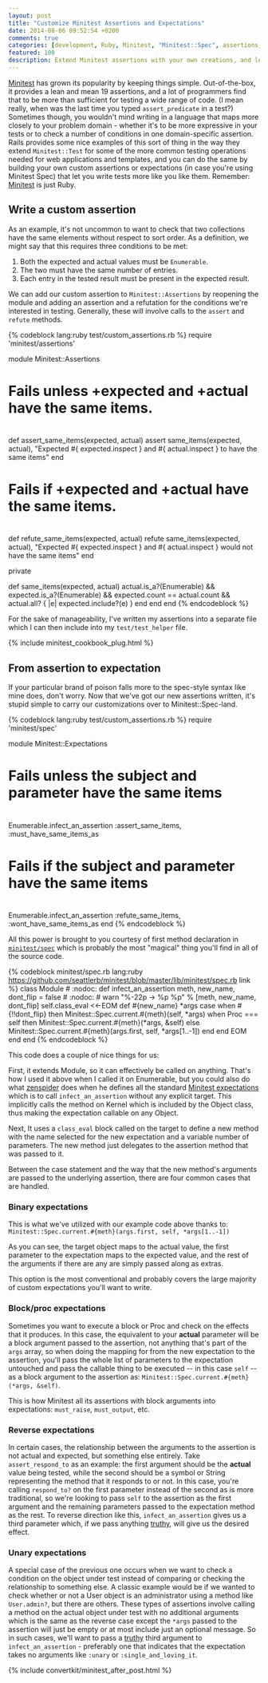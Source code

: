 ```yaml
---
layout: post
title: "Customize Minitest Assertions and Expectations"
date: 2014-08-06 09:52:54 +0200
comments: true
categories: [development, Ruby, Minitest, "Minitest::Spec", assertions, expectations, testing]
featured: 100
description: Extend Minitest assertions with your own creations, and learn to turn any assertion into a Minitest::Spec expectation.
---
```

[Minitest][1] has grown its popularity by keeping things simple.  Out-of-the-box, it provides a lean and mean 19 assertions, and a lot of programmers find that to be more than sufficient for testing a wide range of code.  (I mean really, when was the last time you typed ```assert_predicate``` in a test?)  Sometimes though, you wouldn't mind writing in a language that maps more closely to your problem domain - whether it's to be more expressive in your tests or to check a number of conditions in one domain-specific assertion.  Rails provides some nice examples of this sort of thing in the way they extend ```Minitest::Test``` for some of the more common testing operations needed for web applications and templates, and you can do the same by building your own custom assertions or expectations (in case you're using Minitest Spec) that let you write tests more like you like them.  Remember: [Minitest][1] is just Ruby.<!--more-->

## Write a custom assertion ##

As an example, it's not uncommon to want to check that two collections have the same elements without respect to sort order. As a definition, we might say that this requires three conditions to be met:

1. Both the expected and actual values must be ```Enumerable```.
2. The two must have the same number of entries.
3. Each entry in the tested result must be present in the expected result.

We can add our custom assertion to ```Minitest::Assertions``` by reopening the module and adding an assertion and a refutation for the conditions we're interested in testing.  Generally, these will involve calls to the ```assert``` and ```refute``` methods.

{% codeblock lang:ruby test/custom_assertions.rb %}
require 'minitest/assertions'

module Minitest::Assertions
  #
  #  Fails unless +expected and +actual have the same items.
  #
  def assert_same_items(expected, actual)
    assert same_items(expected, actual),
      "Expected #{ expected.inspect } and #{ actual.inspect } to have the same items"
  end

  #
  #  Fails if +expected and +actual have the same items.
  #
  def refute_same_items(expected, actual)
    refute same_items(expected, actual),
    "Expected #{ expected.inspect } and #{ actual.inspect } would not have the same items"
  end

  private

  def same_items(expected, actual)
    actual.is_a?(Enumerable) && expected.is_a?(Enumerable) &&
	  expected.count == actual.count && actual.all? { |e| expected.include?(e) }
	end
  end
end
{% endcodeblock %}

For the sake of manageability, I've written my assertions into a separate file which I can then include into my ```test/test_helper``` file.

{% include minitest_cookbook_plug.html %}

## From assertion to expectation ##

If your particular brand of poison falls more to the spec-style syntax like mine does, don't worry.  Now that we've got our new assertions written, it's stupid simple to carry our customizations over to Minitest::Spec-land.

{% codeblock lang:ruby test/custom_assertions.rb %}
require 'minitest/spec'

module Minitest::Expectations
  #
  #  Fails unless the subject and parameter have the same items
  #
  Enumerable.infect_an_assertion :assert_same_items, :must_have_same_items_as

  #
  #  Fails if the subject and parameter have the same items
  #
  Enumerable.infect_an_assertion :refute_same_items, :wont_have_same_items_as
end
{% endcodeblock %}

All this power is brought to you courtesy of first method declaration in [```minitest/spec```][2] which is probably the most "magical" thing you'll find in all of the source code.

{% codeblock minitest/spec.rb lang:ruby https://github.com/seattlerb/minitest/blob/master/lib/minitest/spec.rb link %}
class Module # :nodoc:
  def infect_an_assertion meth, new_name, dont_flip = false # :nodoc:
    # warn "%-22p -> %p %p" % [meth, new_name, dont_flip]
	self.class_eval <<-EOM
	  def #{new_name} *args
	    case
		when #{!!dont_flip} then
		  Minitest::Spec.current.#{meth}(self, *args)
		when Proc === self then
		  Minitest::Spec.current.#{meth}(*args, &self)
		else
		  Minitest::Spec.current.#{meth}(args.first, self, *args[1..-1])
		end
	  end
	EOM
  end
end
{% endcodeblock %}

This code does a couple of nice things for us:

First, it extends Module, so it can effectively be called on anything.  That's how I used it above when I called it on Enumerable, but you could also do what [zenspider][3] does when he defines all the standard [Minitest expectations][4] which is to call ```infect_an_assertion``` without any explicit target.  This implicitly calls the method on Kernel which is included by the Object class, thus making the expectation callable on any Object.

Next, It uses a ```class_eval``` block called on the target to define a new method with the name selected for the new expectation and a variable number of parameters.  The new method just delegates to the assertion method that was passed to it.

Between the case statement and the way that the new method's arguments are passed to the underlying assertion, there are four common cases that are handled.

### Binary expectations ###

This is what we've utilized with our example code above thanks to: ```Minitest::Spec.current.#{meth}(args.first, self, *args[1..-1])```

As you can see, the target object maps to the actual value, the first parameter to the expectation maps to the expected value, and the rest of the arguments if there are any are simply passed along as extras.

This option is the most conventional and probably covers the large majority of custom expectations you'll want to write.

### Block/proc expectations ###

Sometimes you want to execute a block or Proc and check on the effects that it produces.  In this case, the equivalent to your **actual** parameter will be a block argument passed to the assertion, not anything that's part of the ```args``` array, so when doing the mapping for from the new expectation to the assertion, you'll pass the whole list of parameters to the expectation untouched and pass the callable thing to be executed -- in this case ```self``` -- as a block argument to the assertion as: ```Minitest::Spec.current.#{meth}(*args, &self)```.

This is how Minitest all its assertions with block arguments into expectations: ```must_raise```, ```must_output```, etc.

### Reverse expectations ###

In certain cases, the relationship between the arguments to the assertion is not actual and expected, but something else entirely.  Take ```assert_respond_to``` as an example: the first argument should be the **actual** value being tested, while the second should be a symbol or String representing the method that it responds to or not.  In this case, you're calling ```respond_to?``` on the first parameter instead of the second as is more traditional, so we're looking to pass ```self``` to the assertion as the first argument and the remaining parameters passed to the expectation method as the rest.  To reverse direction like this, ```infect_an_assertion``` gives us a third parameter which, if we pass anything [truthy][5], will give us the desired effect.

### Unary expectations ###

A special case of the previous one occurs when we want to check a condition on the object under test instead of comparing or checking the relationship to something else.  A classic example would be if we wanted to check whether or not a User object is an administrator using a method like ```User.admin?```, but there are others.  These types of assertions involve calling a method on the actual object under test with no additional arguments which is the same as the reverse case except the ```*args``` passed to the assertion will just be empty or at most include just an optional message.  So in such cases, we'll want to pass a [truthy][5] third argument to ```infect_an_assertion``` - preferably one that indicates that the expectation takes no arguments like ```:unary``` or ```:single_and_loving_it```.


{% include convertkit/minitest_after_post.html %}

[1]: https://github.com/seattlerb/minitest
[2]: https://github.com/seattlerb/minitest/blob/master/lib/minitest/spec.rb
[3]: https://github.com/zenspider
[4]: https://github.com/seattlerb/minitest/blob/master/lib/minitest/expectations.rb
[5]: https://gist.github.com/jfarmer/2647362
